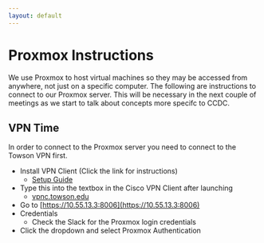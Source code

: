 ```yaml
---
layout: default
---
```


# Proxmox Instructions

We use Proxmox to host virtual machines so they may be accessed from anywhere, not just on a specific computer. The following are instructions to connect to our Proxmox server. This will be necessary in the next couple of meetings as we start to talk about concepts more specifc to CCDC. 

## VPN Time

In order to connect to the Proxmox server you need to connect to the Towson VPN first.

- Install VPN Client (Click the link for instructions)
    - [Setup Guide](https://www.towson.edu/technology/training/resources/documents/virtual-workspace-and-remote-access/vpn01-vpn.pdf)
- Type this into the textbox in the Cisco VPN Client after launching
    - [vpnc.towson.edu](vpnc.towson.edu)
- Go to [https://10.55.13.3:8006](https://10.55.13.3:8006)
- Credentials
    - Check the Slack for the Proxmox login credentials
- Click the dropdown and select Proxmox Authentication